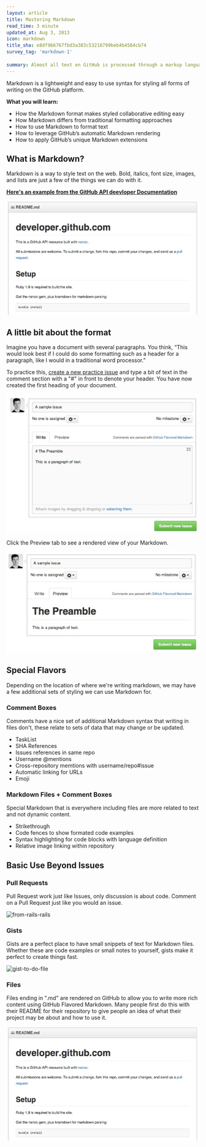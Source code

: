 ```yaml
---
layout: article
title: Mastering Markdown
read_time: 3 minute
updated_at: Aug 3, 2013
icon: markdown
title_sha: e8df966767fbd3a383c53216799beb4b4564cb74
survey_tag: 'markdown-1'

summary: Almost all text on GitHub is processed through a markup language called <em>Markdown</em> — it's an easy way to include simple formatting (like <em>italics</em>, <strong>bold words</strong>, lists, and <a href="/basics/mastering-markdown">links</a>). This guide will show you the ins-and-outs of Markdown on GitHub.
---
```


<a id="intro" title="Intro" class="toc-item"></a>
Markdown is a lightweight and easy to use syntax for styling all forms of writing on the GitHub platform.

**What you will learn:**

* How the Markdown format makes styled collaborative editing easy
* How Markdown differs from traditional formatting approaches
* How to use Markdown to format text
* How to leverage GitHub’s automatic Markdown rendering
* How to apply GitHub’s unique Markdown extensions

<a id="what" title="What is Markdown?" class="toc-item"></a>
## What is Markdown?

Markdown is a way to style text on the web. Bold, italics, font size, images, and lists are just a few of the things we can do with it.

<strong><a href="https://github.com/github/developer.github.com" target="_blank">Here's an example from the GitHub API deevloper Documentation</a></strong>

![GitHub’s API Developer Site README](masteringmarkdown-github-developer-api-readme.jpg)


<a id="format" title="The Format" class="toc-item"></a>
## A little bit about the format

Imagine you have a document with several paragraphs. You think, “This would look best if I could do some formatting such as a header for a paragraph, like I would in a traditional word processor.”

To practice this, [create a new practice issue](https://github.com/githubtraining/sample-markdown/issues/new) and type a bit of text in the comment section with a "#" in front to denote your header. You have now created the first heading of your document.

![Raw Markdown in an Issue](masteringmarkdown-sample-issue-raw.jpg)

Click the Preview tab to see a rendered view of your Markdown.

![Previewed Markdown in an Issue](masteringmarkdown-sample-issue-preview.jpg)

<a id="special" title="Special Flavors" class="toc-item"></a>
## Special Flavors
Depending on the location of where we're writing markdown, we may have a few additional sets of styling we can use Markdown for.

### Comment Boxes
Comments have a nice set of additional Markdown syntax that writing in files don't, these relate to sets of data that may change or be updated.

* TaskList
* SHA References
* Issues references in same repo
* Username @mentions
* Cross-repository memtions with username/repo#issue
* Automatic linking for URLs
* Emoji

### Markdown Files + Comment Boxes
Special Markdown that is everywhere including files are more related to text and not dynamic content.

* Strikethrough
* Code fences to show formated code examples
* Syntax highlighting for code blocks with language definition
* Relative image linking within repository

<a id="gfm" title="Basic Use Beyond Issues" class="toc-item"></a>
## Basic Use Beyond Issues

### Pull Requests
Pull Request work just like Issues, only discussion is about code. Comment on a Pull Request just like you would an issue.

![from-rails-rails](https://f.cloud.github.com/assets/45141/1573881/09a0fbd4-5136-11e3-8e60-27ad047cce2a.png)

### Gists
Gists are a perfect place to have small snippets of text for Markdown files. Whether these are code examples or small notes to yourself, gists make it perfect to create things fast.

![gist-to-do-file](https://f.cloud.github.com/assets/45141/1545382/9b986474-4d75-11e3-8e26-c712711fcdda.png)


### Files

Files ending in ".md" are rendered on GitHub to allow you to write more rich content using GitHub Flavored Markdown. Many people first do this with their README for their repository to give people an idea of what their project may be about and how to use it.

![GitHub’s API Developer Site README](masteringmarkdown-github-developer-api-readme.jpg)

